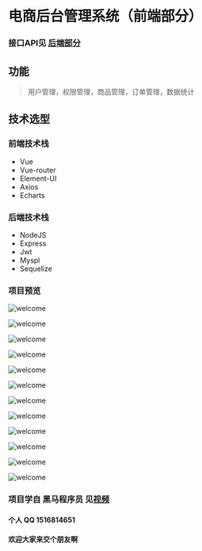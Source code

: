 # 电商后台管理系统（前端部分）

### 接口API见 [后端部分](https://github.com/uyc/vueShop-api-server)

## 功能
> 用户管理，权限管理，商品管理，订单管理，数据统计

## 技术选型
### 前端技术栈

- Vue
- Vue-router
- Element-UI
- Axios
- Echarts

### 后端技术栈

- NodeJS
- Express
- Jwt
- Myspl
- Sequelize


### 项目预览
![welcome](https://github.com/uyc/vue-shop-admin/blob/master/image/login.png)

![welcome](https://github.com/uyc/vue-shop-admin/blob/master/image/welcome.png)

![welcome](https://github.com/uyc/vue-shop-admin/blob/master/image/users.png)

![welcome](https://github.com/uyc/vue-shop-admin/blob/master/image/roles.png)

![welcome](https://github.com/uyc/vue-shop-admin/blob/master/image/rights.png)

![welcome](https://github.com/uyc/vue-shop-admin/blob/master/image/orders.png)

![welcome](https://github.com/uyc/vue-shop-admin/blob/master/image/reports.png)

![welcome](https://github.com/uyc/vue-shop-admin/blob/master/image/goods.png)

![welcome](https://github.com/uyc/vue-shop-admin/blob/master/image/goodsAdd.png)

![welcome](https://github.com/uyc/vue-shop-admin/blob/master/image/params.png)

![welcome](https://github.com/uyc/vue-shop-admin/blob/master/image/categories.png)

![welcome](https://github.com/uyc/vue-shop-admin/blob/master/image/categories.png)

### 项目学自 黑马程序员 见[视频](https://www.bilibili.com/video/BV1E7411c7M8)

#### 个人 QQ 1516814651
#### 欢迎大家来交个朋友啊


